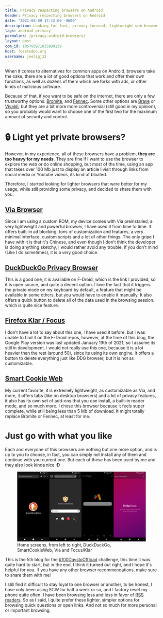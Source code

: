 ```yaml
---
title: Privacy respecting browsers on Android
header: Privacy respecting browsers on Android
date: "2021-02-09 17:42:00 -0600"
description: Looking for fast, privacy focused, lightweight web browsers for casual use? Me too...
tags: android privacy
permalink: /privacy-android-browsers/
layout: post
com_id: 105703971035900139
host: fosstodon.org
username: joeligj12
---
```


When it comes to alternatives for common apps on Android, browsers take the cake, there are a lot of good options that work and offer their own functions, as well as dozens of them which are forks with ads, or other kinds of malicious software.

Because of that, if you want to be safe on the internet, there are only a few trustworthy options: [Bromite](https://www.bromite.org/), and [Fennec](https://f-droid.org/en/packages/org.mozilla.fennec_fdroid/). Some other options are [Brave](https://brave.com/download/) or [Vivaldi](https://vivaldi.com/), but they are a bit more more controversial (still good in my opinion), so you probably would want to choose one of the first two for the maximum amount of security and control.

# 🔒 Light yet private browsers? 

However, in my experience, all of these browsers have a problem, **they are too heavy for my needs**, They are fine if I want to use the browser to explore the web or do online shopping, but most of the time, using an app that takes over 100 Mb just to display an article I visit through links from social media or Youtube videos, its kind of bloated.

Therefore, I started looking for lighter browsers that were better for my usage, while still providing some privacy, and decided to share them with you.

## [Via Browser](https://viayoo.com/en/)

Since I am using a custom ROM, my device comes with Via preinstalled, a very lightweight and powerful browser, I have used it from time to time. It offers built-in ad blocking, tons of customization and features, a very minimal interface, custom scripts and a lot of other things. The only gripe I have with it is that it's Chinese, and even though I don't think the developer is doing anything sketchy, I would rather avoid any trouble, if you don't mind (Like I do sometimes), it is a very good choice.

## [DuckDuckGo Privacy Browser](https://f-droid.org/en/packages/com.duckduckgo.mobile.android/)

This is a good one, it is available on F-Droid, which is the link I provided, so it is open source, and quite a decent option. I love the fact that it triggers the private mode on my keyboard by default, a feature that might be available in some others, but you would have to enable it manually. It also offers a quick button to delete all of the data used in the browsing session. which is quite nice feature.

## [Firefox Klar / Focus](https://play.google.com/store/apps/details?id=org.mozilla.focus) 

I don't have a lot to say about this one, I have used it before, but I was unable to find it on the F-Droid repos, however, at the time of this blog, the Google Play version was last updated January 19th of 2021, so I assume its still in development. I would not really use this one, because it is a lot heavier than the rest (around 50), since its using its own engine. It offers a button to delete everything just like DDG browser, but it is not as customizable.

## [Smart Cookie Web](https://f-droid.org/en/packages/com.cookiegames.smartcookie/)

My current favorite, it is extremely lightweight, as customizable as Via, and more, it offers tabs (like on desktop browsers) and a lot of privacy features, it also has its own set of add-ons that you can install, a built-in reader mode, and so much more. I chose this browser because it feels super complete, while still being less than 5 Mb of download. It might totally replace Bromite or Fennec, at least for me.

# Just go with what you like

Each and everyone of this browsers are nothing but one more option, and is up to you to choose, in fact, you can simply not install any of them and continue with you current one. But each of these has been used by me and they also look kinda nice :D

<figure>
  <img alt="Home screens, from left to right, DuckDuckGo, SmartCookieWeb, Via and Focus/Klar" src="/assets/images/blogs/2021-02-09/output.jpg" />
  <figcaption>Home screens, from left to right, DuckDuckGo, SmartCookieWeb, Via and Focus/Klar </figcaption>
</figure>

This is the 5th blog for the [#100DaystoOffload](https://100daystooffload.com/) challenge, this time it was quite hard to start, but in the end, I think it turned out right, and I hope it's helpful for you. If you have any other browser recommendations, make sure to share them with me!

I still find it difficult to stay loyal to one browser or another, to be honest, I have only been using SCW for half a week or so, and I factory reset my phone quite often. I have been browsing less and less in favor of [RSS readers](/rss-usage). So as I said, I quite prefer these lighter, simpler options for browsing quick questions or open links. And not so much for more personal or important browsing.






